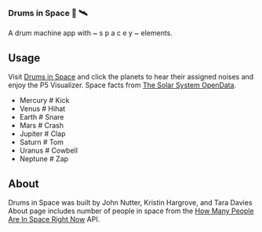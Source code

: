 ### Drums in Space 🥁 🛰

A drum machine app with ~ s p a c e y ~ elements. 

## Usage

Visit [Drums in Space](drumsinspace.com) and click the planets to hear their assigned noises and enjoy the P5 Visualizer. 
Space facts from [The Solar System OpenData](https://api.le-systeme-solaire.net/en/).

- Mercury # Kick
- Venus # Hihat
- Earth # Snare
- Mars # Crash
- Jupiter # Clap
- Saturn # Tom
- Uranus # Cowbell
- Neptune # Zap


## About
Drums in Space was built by John Nutter, Kristin Hargrove, and Tara Davies
About page includes number of people in space from the [How Many People Are In Space Right Now](http://open-notify.org/Open-Notify-API/People-In-Space/) API.
